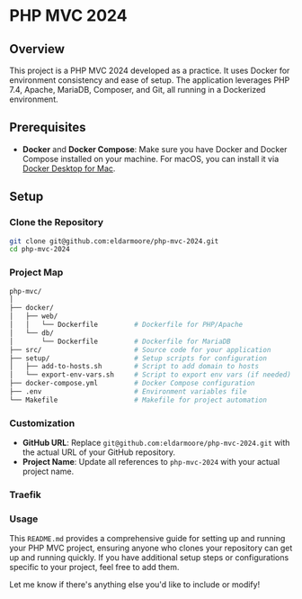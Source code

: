 # PHP MVC 2024

## Overview

This project is a PHP MVC 2024 developed as a practice. It uses Docker for environment consistency and ease of setup. The application leverages PHP 7.4, Apache, MariaDB, Composer, and Git, all running in a Dockerized environment.

## Prerequisites

- **Docker** and **Docker Compose**: Make sure you have Docker and Docker Compose installed on your machine. For macOS, you can install it via [Docker Desktop for Mac](https://www.docker.com/products/docker-desktop/).

## Setup

### Clone the Repository

```bash
git clone git@github.com:eldarmoore/php-mvc-2024.git
cd php-mvc-2024
```
### Project Map

```bash
php-mvc/
│
├── docker/
│   ├── web/
│   │   └── Dockerfile         # Dockerfile for PHP/Apache
│   └── db/
│       └── Dockerfile         # Dockerfile for MariaDB
├── src/                       # Source code for your application
├── setup/                     # Setup scripts for configuration
│   ├── add-to-hosts.sh        # Script to add domain to hosts
│   └── export-env-vars.sh     # Script to export env vars (if needed)
├── docker-compose.yml         # Docker Compose configuration
├── .env                       # Environment variables file
└── Makefile                   # Makefile for project automation
```

### Customization

- **GitHub URL**: Replace `git@github.com:eldarmoore/php-mvc-2024.git` with the actual URL of your GitHub repository.
- **Project Name**: Update all references to `php-mvc-2024` with your actual project name.

### Traefik


### Usage

This `README.md` provides a comprehensive guide for setting up and running your PHP MVC project, ensuring anyone who clones your repository can get up and running quickly. If you have additional setup steps or configurations specific to your project, feel free to add them.

Let me know if there's anything else you'd like to include or modify!